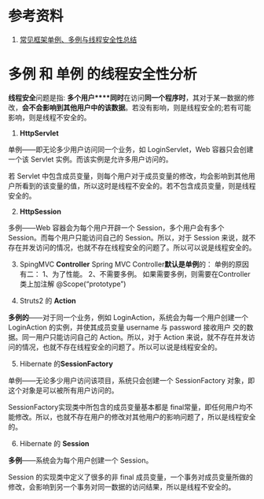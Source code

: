 # 参考资料
1. [常见框架单例、多例与线程安全性总结](https://blog.csdn.net/kinglyjn/article/details/53666577)

# 多例 和 单例 的线程安全性分析

**线程安全**问题是指: **多个用户****同时**在访问**同一个程序时**，其对于某一数据的修改，**会不会影响到其他用户中的该数据**。若没有影响，则是线程安全的;若有可能影响，则是线程不安全的。

1. **HttpServlet**

单例——即无论多少用户访问同一个业务，如 LoginServlet，Web 容器只会创建一个该 Servlet 实例。而该实例是允许多用户访问的。

若 Servlet 中包含成员变量，则每个用户对于成员变量的修改，均会影响到其他用户所看到的该变量的值，所以这时是线程不安全的。若不包含成员变量，则是线程安全的。

2. **HttpSession**

多例——Web 容器会为每个用户开辟一个 Session，多个用户会有多个 Session。而每个用户只能访问自己的 Session。所以，对于 Session 来说，就不存在并发访问的情况，也就不存在线程安全的问题了。所以可以说是线程安全的。

3. SpingMVC **Controller**
Spring MVC Controller**默认是单例**的：
单例的原因有二：
1、为了性能。
2、不需要多例。
如果需要多例，则需要在Controller类上加注解 @Scope(“prototype”)

4. Struts2 的 **Action**

**多例的**——对于同一个业务，例如 LoginAction，系统会为每一个用户创建一个LoginAction 的实例，并使其成员变量 username 与 password 接收用户 交的数据。同一用户只能访问自己的 Action。所以，对于 Action 来说，就不存在并发访问的情况，也就不存在线程安全的问题了。所以可以说是线程安全的。 

5. Hibernate 的**SessionFactory**

单例——无论多少用户访问该项目，系统只会创建一个 SessionFactory 对象，即这个对象是可以被所有用户访问的。

SessionFactory实现类中所包含的成员变量基本都是 final常量，即任何用户均不能修改。所以，也就不存在用户的修改对其他用户的影响问题了，所以是线程安全的。 

6. Hibernate 的 **Session**

**多例**——系统会为每个用户创建一个 Session。

Session 的实现类中定义了很多的非 final 成员变量，一个事务对成员变量所做的修改，会影响到另一个事务对同一数据的访问结果，所以是线程不安全的。 